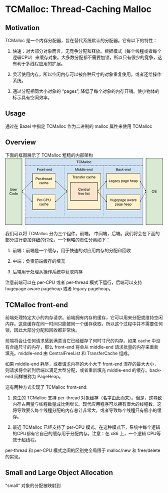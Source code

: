 # TCMalloc: Thread-Caching Malloc

## Motivation
TCMalloc 是一个内存分配器，旨在替代系统默认的分配器。它有以下的特性：
1. 快速：对大部分对象而言，无竞争分配和释放。根据模式（每个线程或者每个逻辑CPU）来缓存对象。大多数分配都不需要加锁，所以只有很少的竞争，这有利于多线程应用的扩展。

2. 灵活使用内存，所以空闲内存可以被各种尺寸的对象重复使用，或者还给操作系统。

3. 通过分配相同大小对象的 “pages”, 降低了每个对象的内存开销。使小物体的标示具有空间效率。

## Usage 
通过在 Bazel 中指定 TCMalloc 作为二进制的 malloc 属性来使用 TCMalloc

## Overview
下面的框图展示了 TCMalloc 粗糙的内部架构
![](../../images/tcmalloc_internals.png)

我们可以将 TCMalloc 分为三个组件。前端， 中间端，后端。我们将会在下面的部分进行更加详细的讨论。一个粗略的责任分离如下：

1. 前端：前端是一个缓存，用于快速的对应用内存的分配和回收

2. 中端：负责前端缓存的填充

3. 后端用于处理从操作系统中获取内存

注意前端可以在 per-CPU 或者 per-thread 模式下运行，后端可以支持 hugepage aware pageheap 或者 legacy pageheap。

## TCMalloc front-end
前端处理特定大小的内存请求。前端拥有内存的缓存，它可以用来分配或维持空闲内存。这些缓存在同一时间只能被同一个缓存获取，所以这个过程中并不需要任何锁，因此大部分分配和回收都非常快。

前端将会让任何请求感到满意当它已经缓存了何时寸尺的内存。如果 cache 中没有合适尺寸的内存，那么 front-end 将会从 middle-end 请求批量的内存来重新填充。middle-end 由 CentralFreeList 和 TransferCache 组成。

如果 middle-end 耗尽，或者请求内存的大小大于 front-end 混存的最大大小，则请求将会转到后端以满足大型分配，或者重新填充 middle-end 的缓存。back-end 同样被称为 PageHeap。

这有两种方式实现了 TCMalloc front-end:

1. 原生的 TCMalloc 支持 per-thread 对象缓存（名字由此而来）。但是，这导致内存占用量与线程数量成比例增长。现代应用程序可以拥有很大的线程数，这将导致要么每个线程分配的内存总计非常大，或者导致每个线程只有极小的缓存。

2. 最近 TCMalloc 已经支持了 per-CPU 模式。在这种模式下，系统中每个逻辑的CPU都有它自己的缓存用于分配内存。注意：在 x86 上，一个逻辑 CPU等效于超线程。

per-thread 和 per-CPU 模式之间的区别完全局限于 malloc/new 和 free/delete 的实现。

## Small and Large Object Allocation
"small" 对象的分配被映射到